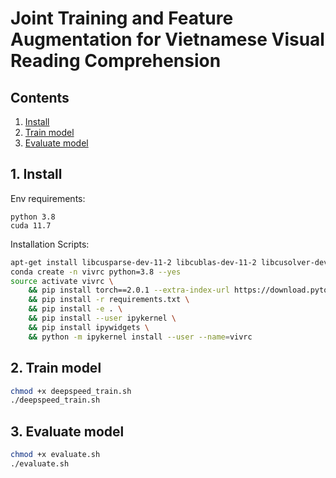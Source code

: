 #  Joint Training and Feature Augmentation for Vietnamese Visual Reading Comprehension

## Contents
1. [Install](#setup) <br>
2. [Train model](#train_model) <br>
3. [Evaluate model](#evaluate_model) <br>


## 1. Install <a name="setup"></a>
Env requirements:
```
python 3.8
cuda 11.7
```

Installation Scripts:
```bash
apt-get install libcusparse-dev-11-2 libcublas-dev-11-2 libcusolver-dev-11-2 libcurand-dev-11-2
conda create -n vivrc python=3.8 --yes
source activate vivrc \
    && pip install torch==2.0.1 --extra-index-url https://download.pytorch.org/whl/cu116\
    && pip install -r requirements.txt \
    && pip install -e . \
    && pip install --user ipykernel \
    && pip install ipywidgets \
    && python -m ipykernel install --user --name=vivrc

```

## 2. Train model <a name="train_model"></a>
```bash
chmod +x deepspeed_train.sh
./deepspeed_train.sh
```

## 3. Evaluate model <a name="evaluate_model"></a>
```bash
chmod +x evaluate.sh
./evaluate.sh
```


